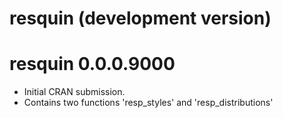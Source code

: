 # resquin (development version)

# resquin 0.0.0.9000
* Initial CRAN submission.
* Contains two functions 'resp_styles' and 'resp_distributions'

